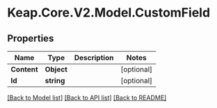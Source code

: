 # Keap.Core.V2.Model.CustomField

## Properties

Name | Type | Description | Notes
------------ | ------------- | ------------- | -------------
**Content** | **Object** |  | [optional] 
**Id** | **string** |  | [optional] 

[[Back to Model list]](../README.md#documentation-for-models) [[Back to API list]](../README.md#documentation-for-api-endpoints) [[Back to README]](../README.md)


